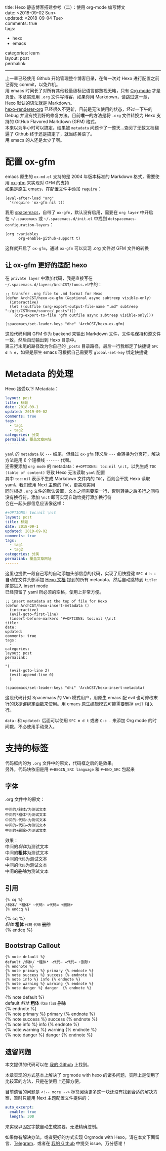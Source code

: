 title: Hexo 静态博客搭建参考（二）：使用 org-mode 编写博文  
date: <span class="timestamp-wrapper"><span class="timestamp">&lt;2018-09-02 Sun&gt;</span></span>  
updated: <span class="timestamp-wrapper"><span class="timestamp">&lt;2018-09-04 Tue&gt;</span></span>  
comments: true  
tags:  

-   hexo
-   emacs

categories: learn  
layout: post  
permalink:  

---

上一章已经使用 Github 开始管理整个博客目录，在每一次对 Hexo 进行配置之前记得先 commit，以免炸机。  
用 emacs 时间长了对所有其他轻量级标记语言都熟视无睹，只有 [Org mode](https://orgmode.org/) 才是真爱。本章实现用 `.org` 文件写博客，如果你用 Markdown，请跳过这一章，Hexo 默认的语法就是 Markdown。  
[hexo-renderer-org](https://github.com/coldnew/hexo-renderer-org) 已经很久不更新，目前是无法使用的状态，经过一下午的 Debug 并没有找到好的修复方法。目前**唯一**的方法是将 `.org` 文件转换为 Hexo 支持的 GitHub Flavored Markdown (GFM) 格式。  
本来以为半小时可以搞定，结果被 `metadata` 问题卡了一整天…查阅了无数文档翻遍了 Github 终于还是搞定了，就当练英语了。  
用 emacs 的人还是太少了啊。  

# 配置 ox-gfm

emacs 原生的 `ox-md.el` 支持的是 2004 年版本标准的 Markdown 格式，需要使用 [ox-gfm](https://github.com/larstvei/ox-gfm) 来实现对 GFM 的支持  
如果是原生 emacs，在配置文件中添加 `require`：  

```emacs-lisp
(eval-after-load "org"
  '(require 'ox-gfm nil t))
```

我用 [spacemacs](http://spacemacs.org/)，自带了 `ox-gfm`，默认没有启用，需要在 `org layer` 中开启  
在 `~/.spacemacs` 或 `~/.spacemacs.d/init.el` 中找到 `dotspacemacs-configuration-layers`：  

```emacs-lisp
(org :variables
      org-enable-github-support t)
```

这样就开启了 `ox-gfm`，通过 `ox-gfm` 可以实现 .org 文件对 GFM 文件的转换  

## 让 ox-gfm 更好的适配 hexo

在 `private layer` 中添加代码，我是直接写在 `~/.spacemacs.d/layers/ArchCST/funcs.el`中的：  

```emacs-lisp
;; transfer .org file to .md format for Hexo
(defun ArchCST/hexo-ox-gfm (&optional async subtreep visible-only)
  (interactive)
  (let ((outfile (org-export-output-file-name ".md" subtreep "~/git/CSTHexo/source/_posts")))
    (org-export-to-file 'gfm outfile async subtreep visible-only)))

(spacemacs/set-leader-keys "dhe" 'ArchCST/hexo-ox-gfm)
```

这段代码利用 GFM 作为 backend 来输出 Markdown 文件，文件名保持和源文件一致，然后自动输出到 Hexo 目录中。  
第三行末尾的路径改为你自己的 `_posts` 目录路径，最后一行我绑定了快捷键 `SPC d h e`，如果是原生 emacs 可根据自己需要写 `global-set-key` 绑定快捷键  

# Metadata 的处理

Hexo 接受以下 Metadata：  

```yaml
layout: post
title: 标题
date: 2018-09-1
updated: 2019-09-02
comments: true
tags:
  - tag1
  - tag2
categories: 分类
permalink: 覆盖文章网址
------
```

`yaml` 的 `metadata` 以 `---` 结尾，但经过 `ox-gfm` 转义后 `---` 会转换为分页符，解决方法是用 6 个短横线 `------` 代替。  
还需要添加 `org mode` 的 metadata：`#+OPTIONS: toc:nil \n:t`，以免生成 `TOC (table of content)` 导致 Hexo 无法读取 `yaml` 配置  
其中 `toc:nil` 表示不生成 Markdown 文件内的 `TOC`，否则会干扰 Hexo 读取 yaml。我们使用 Next 主题的 `TOC`，更美观实用  
同时根据 `.org` 文件的默认设置，文本之间需要空一行，否则转换之后多行之间将没有换行符。添加 `\n:t` 即可实现自动给提行添加换行符  
合在一起头部信息应该像这样：  

```yaml
#+OPTIONS: toc:nil \n:t
layout: post
title: 标题
date: 2018-09-1
updated: 2019-09-02
comments: true
tags:
  - tag1
  - tag2
categories: 分类
permalink: 覆盖文章网址
------
```

这里也提供一段自己写的自动添加头部信息的代码，实现了用快捷键 `SPC d h i` 自动在文件头部添加 [Hexo 文档](https://hexo.io/zh-cn/docs/front-matter) 提到的所有 metadata，然后自动跳转到 `title:` 尾部进入 insert mode  
已经预留了 yaml 所必须的空格，使用上非常方便。  

```emacs-lisp
;; insert metadata at the top of file for Hexo
(defun ArchCST/hexo-insert-metadata ()
  (interactive)
  (evil-goto-first-line)
  (insert-before-markers "#+OPTIONS: toc:nil \\n:t
title: 
date: 
updated: 
comments: true
tags:
  - 
categories: 
layout: post
permalink: 
------
")
  (evil-goto-line 2)
  (evil-append-line 0)
  )

(spacemacs/set-leader-keys "dhi" 'ArchCST/hexo-insert-metadata)
```

这段代码针对 Spacemacs 的 Vim 模式用户，用原生 emacs 配 evil 也可修改末行的快捷键绑定函数来使用。用 emacs 原生编辑模式可能需要删掉 `evil` 相关行。  

`data:` 和 `updated:` 后面可以使用 `SPC m d t` 或者 `C-c .` 来添加 Org mode 的时间戳，不必使用手动录入。  

# 支持的标签

代码框内的为 `.org` 文件中的原文，代码框之后的是效果。  
另外，代码块依旧是用 `#+BEGIN_SRC language` 和 `#+END_SRC` 包起来  

## 字体

.org 文件中的原文：  

```sample
中间的/斜体/为测试文本
中间的*粗体*为测试文本
中间的~代码~为测试文本
中间的=代码=为测试文本
中间的+删除+为测试文本
```

效果：  
中间的*斜体*为测试文本  
中间的**粗体**为测试文本  
中间的`代码`为测试文本  
中间的`代码`为测试文本  
中间的~~删除~~为测试文本  

## 引用

```sample
{% cq %} 
/斜体/ *粗体* ~代码~ =代码= +删除+
{% endcq %}
```

{% cq %}  
*斜体* **粗体** `代码` `代码` ~~删除~~  
{% endcq %}  

## Bootstrap Callout

```sample
{% note default %} 
default /斜体/ *粗体* ~代码~ =代码= +删除+
{% endnote %}
{% note primary %} primary {% endnote %}
{% note success %} success {% endnote %}
{% note info %} info {% endnote %}
{% note warning %} warning {% endnote %}
{% note danger %} danger  {% endnote %}
```

{% note default %}  
default *斜体* **粗体** `代码` `代码` ~~删除~~  
{% endnote %}  
{% note primary %} primary {% endnote %}  
{% note success %} success {% endnote %}  
{% note info %} info {% endnote %}  
{% note warning %} warning {% endnote %}  
{% note danger %} danger  {% endnote %}  

## 遗留问题

本文提供的代码可以在 [我的 Github](https://github.com/ArchCST/spacemacs) 上找到。  

本章实现的方式基本上解决了 orgmode with hexo 的诸多问题，实际上是使用了比较苯的方法，只是在使用上还算方便。  

目前遗留的问题是 `<!-- more -->` 标签阅读更多这一块还没有找到合适的解决方案，暂时只能用 Next 主题配置文件提供的：  

```yaml
auto_excerpt:
  enable: true
  length: 300
```

来实现以固定字数自动生成摘要，无法精确控制。  

如果你有解决办法，或者更好的方式实现 Orgmode with Hexo，请在本文下面留言、[Telegram](http://t.me/archcst)，或者在 [我的 Github](https://github.com/ArchCST/spacemacs) 中提交 issue，万分感谢！  
